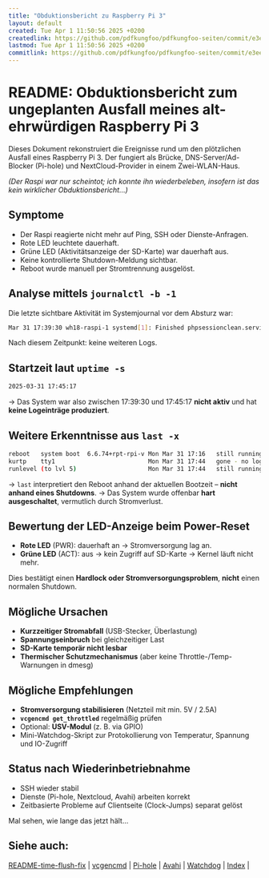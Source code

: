 ```yaml
---
title: "Obduktionsbericht zu Raspberry Pi 3"
layout: default
created: Tue Apr 1 11:50:56 2025 +0200
createdlink: https://github.com/pdfkungfoo/pdfkungfoo-seiten/commit/e3eee7a
lastmod: Tue Apr 1 11:50:56 2025 +0200
commitlink: https://github.com/pdfkungfoo/pdfkungfoo-seiten/commit/e3eee7a
---
```



# README: Obduktionsbericht zum ungeplanten Ausfall meines alt-ehrwürdigen Raspberry Pi 3

Dieses Dokument rekonstruiert die Ereignisse rund um den plötzlichen Ausfall eines Raspberry Pi 3.
Der fungiert als Brücke, DNS-Server/Ad-Blocker (Pi-hole) und NextCloud-Provider in einem Zwei-WLAN-Haus.

_(Der Raspi war nur scheintot; ich konnte ihn wiederbeleben, insofern ist das kein *wirklicher* Obduktionsbericht...)_

## Symptome

- Der Raspi reagierte nicht mehr auf Ping, SSH oder Dienste-Anfragen.
- Rote LED leuchtete dauerhaft.
- Grüne LED (Aktivitätsanzeige der SD-Karte) war dauerhaft aus.
- Keine kontrollierte Shutdown-Meldung sichtbar.
- Reboot wurde manuell per Stromtrennung ausgelöst.

## Analyse mittels `journalctl -b -1`

Die letzte sichtbare Aktivität im Systemjournal vor dem Absturz war:

~~~bash
Mar 31 17:39:30 wh18-raspi-1 systemd[1]: Finished phpsessionclean.service - Clean php session files.
~~~

Nach diesem Zeitpunkt: keine weiteren Logs.

## Startzeit laut `uptime -s`

~~~bash
2025-03-31 17:45:17
~~~

→ Das System war also zwischen 17:39:30 und 17:45:17 **nicht aktiv** und hat **keine Logeinträge produziert**.

## Weitere Erkenntnisse aus `last -x`

~~~bash
reboot   system boot  6.6.74+rpt-rpi-v Mon Mar 31 17:16   still running
kurtp    tty1                          Mon Mar 31 17:44   gone - no logout
runlevel (to lvl 5)                    Mon Mar 31 17:44   still running
~~~

→ `last` interpretiert den Reboot anhand der aktuellen Bootzeit – **nicht anhand eines Shutdowns**.
→ Das System wurde offenbar **hart ausgeschaltet**, vermutlich durch Stromverlust.

## Bewertung der LED-Anzeige beim Power-Reset

- **Rote LED** (PWR): dauerhaft an → Stromversorgung lag an.
- **Grüne LED** (ACT): aus → kein Zugriff auf SD-Karte → Kernel läuft nicht mehr.

Dies bestätigt einen **Hardlock oder Stromversorgungsproblem**, **nicht** einen normalen Shutdown.

## Mögliche Ursachen

- **Kurzzeitiger Stromabfall** (USB-Stecker, Überlastung)
- **Spannungseinbruch** bei gleichzeitiger Last
- **SD-Karte temporär nicht lesbar**
- **Thermischer Schutzmechanismus** (aber keine Throttle-/Temp-Warnungen in dmesg)

## Mögliche Empfehlungen

- **Stromversorgung stabilisieren** (Netzteil mit min. 5V / 2.5A)
- **`vcgencmd get_throttled`** regelmäßig prüfen
- Optional: **USV-Modul** (z. B. via GPIO)
- Mini-Watchdog-Skript zur Protokollierung von Temperatur, Spannung und IO-Zugriff

## Status nach Wiederinbetriebnahme

- SSH wieder stabil
- Dienste (Pi-hole, Nextcloud, Avahi) arbeiten korrekt
- Zeitbasierte Probleme auf Clientseite (Clock-Jumps) separat gelöst

Mal sehen, wie lange das jetzt hält...

## Siehe auch:

[README-time-flush-fix](#README-time-flush-fix) |
[vcgencmd](#vcgencmd) |
[Pi-hole](#Pi-hole) |
[Avahi](#Avahi) |
[Watchdog](#Watchdog) |
[Index](#Index) |


